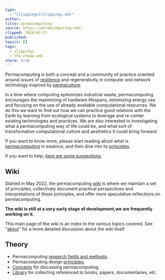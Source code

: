 ```yaml
---
type:
  - "[Clippings](Clippings.md)"
author: 
title: permacomputing
source: https://permacomputing.net/
clipped: 2024-03-27
published: 
topics: []
tags:
  - clippings
  - the-cheap-web
share: true
---
```


Permacomputing is both a concept and a community of practice oriented around issues of [resilience](https://permacomputing.net/Resilience/) and regenerativity in computer and network technology inspired by [permaculture](https://permacomputing.net/permaculture/).

In a time where computing epitomizes industrial waste, permacomputing encourages the maximizing of hardware lifespans, minimizing energy use and focusing on the use of already available computational resources. We do this we want to find out how we can practice good relations with the Earth by learning from ecological systems to leverage and re-center existing technologies and practices. We are also interested in investigating what a permacomputing way of life could be, and what sort of transformative computational culture and aesthetics it could bring forward.

If you want to know more, please start reading about what is [permacomputing](https://permacomputing.net/permacomputing/) in essence, and then dive into its [principles](https://permacomputing.net/Principles/).

If you want to help, [here are some suggestions](https://permacomputing.net/getting_started/).

## Wiki

Started in May 2022, the permacomputing [wiki](https://permacomputing.net/wiki/) is where we maintain a set of principles, collectively document practical perspectives and interpretations of these principles, and offer more speculative reflections on permacomputing.

**The wiki is still at a very early stage of development,we are frequently working on it.**

This main page of the wiki is an index to the various topics covered. See "[about](https://permacomputing.net/about/)" for a more detailed discussion about the wiki itself.

## Theory

-   Permacomputing [research fields and methods](https://permacomputing.net/research_fields_and_methods/);
-   Permacomputing design [principles](https://permacomputing.net/Principles/);
-   [Concepts](https://permacomputing.net/concepts/) for discussing permacomputing;
-   [Library](https://permacomputing.net/library/) for collecting referenced to books, papers, documentaries, etc.
